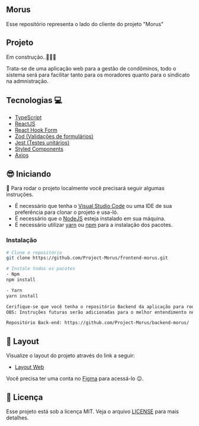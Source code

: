 ## Morus
Esse repositório representa o lado do cliente do projeto "Morus" 

## Projeto
Em construção..🚧👷‍♂️

Trata-se de uma aplicação web para a gestão de condôminos, todo o sistema será para facilitar tanto para os moradores quanto para o sindicato na admnistração.

## Tecnologias 💻
- [TypeScript](https://www.typescriptlang.org)
- [ReactJS](https://react.dev)
- [React Hook Form](https://www.react-hook-form.com)
- [Zod (Validações de formulários)](https://zod.dev)
- [Jest (Testes unitários)](https://jestjs.io/pt-BR/)
- [Styled Components](https://styled-components.com)
- [Axios](https://axios-http.com/ptbr/)

## 😎 Iniciando 

📖 Para rodar o projeto localmente você precisará seguir algumas instruções.

- É necessário que tenha o [Visual Studio Code](https://code.visualstudio.com) ou uma IDE de sua preferência para clonar o projeto e usa-ló.
- É necessário que o [NodeJS](https://nodejs.org/en/) esteja instalado em sua máquina.
- É necessário utilizar [yarn](https://classic.yarnpkg.com/en/) ou [npm](https://www.npmjs.com/) para a instalação dos pacotes.

### Instalação
```bash
# Clone o repositório
git clone https://github.com/Project-Morus/frontend-morus.git

# Instale todos os pacotes
- Npm
npm install

- Yarn
yarn install

Cerifique-se que você tenha o repositório Backend da aplicação para rodar em sua máquina.
OBS: Instruções futuras serão adicionadas para o melhor entendimento nesta parte

Repositório Back-end: https://github.com/Project-Morus/backend-morus/
```
## 🔖 Layout

Visualize o layout do projeto através do link a seguir:

- [Layout Web](https://www.figma.com/) 

Você precisa ter uma conta no [Figma](http://figma.com/) para acessá-lo 😉.

## 📝 Licença

Esse projeto está sob a licença MIT. Veja o arquivo [LICENSE](LICENSE) para mais detalhes.

